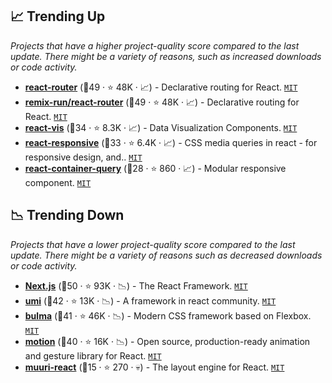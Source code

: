 ## 📈 Trending Up

_Projects that have a higher project-quality score compared to the last update. There might be a variety of reasons, such as increased downloads or code activity._

- <b><a href="https://github.com/remix-run/react-router">react-router</a></b> (🥇49 ·  ⭐ 48K · 📈) - Declarative routing for React. <code><a href="http://bit.ly/34MBwT8">MIT</a></code>
- <b><a href="https://github.com/remix-run/react-router">remix-run/react-router</a></b> (🥇49 ·  ⭐ 48K · 📈) - Declarative routing for React. <code><a href="http://bit.ly/34MBwT8">MIT</a></code>
- <b><a href="https://github.com/uber/react-vis">react-vis</a></b> (🥈34 ·  ⭐ 8.3K · 📈) - Data Visualization Components. <code><a href="http://bit.ly/34MBwT8">MIT</a></code>
- <b><a href="https://github.com/yocontra/react-responsive">react-responsive</a></b> (🥈33 ·  ⭐ 6.4K · 📈) - CSS media queries in react - for responsive design, and.. <code><a href="http://bit.ly/34MBwT8">MIT</a></code>
- <b><a href="https://github.com/react-container-query/react-container-query">react-container-query</a></b> (🥉28 ·  ⭐ 860 · 📈) - Modular responsive component. <code><a href="http://bit.ly/34MBwT8">MIT</a></code>

## 📉 Trending Down

_Projects that have a lower project-quality score compared to the last update. There might be a variety of reasons such as decreased downloads or code activity._

- <b><a href="https://github.com/vercel/next.js">Next.js</a></b> (🥇50 ·  ⭐ 93K · 📉) - The React Framework. <code><a href="http://bit.ly/34MBwT8">MIT</a></code>
- <b><a href="https://github.com/umijs/umi">umi</a></b> (🥈42 ·  ⭐ 13K · 📉) - A framework in react community. <code><a href="http://bit.ly/34MBwT8">MIT</a></code>
- <b><a href="https://github.com/jgthms/bulma">bulma</a></b> (🥈41 ·  ⭐ 46K · 📉) - Modern CSS framework based on Flexbox. <code><a href="http://bit.ly/34MBwT8">MIT</a></code>
- <b><a href="https://github.com/framer/motion">motion</a></b> (🥇40 ·  ⭐ 16K · 📉) - Open source, production-ready animation and gesture library for React. <code><a href="http://bit.ly/34MBwT8">MIT</a></code>
- <b><a href="https://github.com/paol-imi/muuri-react">muuri-react</a></b> (🥉15 ·  ⭐ 270 · 💀) - The layout engine for React. <code><a href="http://bit.ly/34MBwT8">MIT</a></code>

